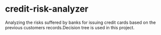 # credit-risk-analyzer
Analyzing the risks suffered by banks for issuing credit cards based on the previous customers records.Decision tree is used in this project.
